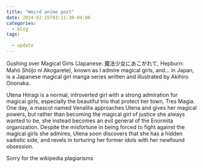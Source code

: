 ```yaml
---
title: "Weird anime post"
date: 2024-02-15T03:11:30-04:00
categories:
  - blog
tags:

  - update
---
```


Gushing over Magical Girls (Japanese: 魔法少女にあこがれて, Hepburn: Mahō Shōjo ni Akogarete), known as I admire magical girls, and... in Japan, is a Japanese magical girl manga series written and illustrated by Akihiro Ononaka.

Utena Hiiragi is a normal, introverted girl with a strong admiration for magical girls, especially the beautiful trio that protect her town, Tres Magia. One day, a mascot named Venalita approaches Utena and gives her magical powers, but rather than becoming the magical girl of justice she always wanted to be, she instead becomes an evil general of the Enormita organization. Despite the misfortune in being forced to fight against the magical girls she admires, Utena soon discovers that she has a hidden sadistic side, and revels in torturing her former idols with her newfound obsession.

Sorry for the wikipedia plagiarisms
